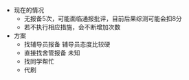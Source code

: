 - 现在的情况
	- 无报备5次，可能面临通报批评，目前后果综测可能会扣8分
	- 若不执行相应措施，会不断增加次数
- 方案
	- 找辅导员报备 辅导员态度比较硬
	- 直接找舍管报备 未知
	- 找同学帮忙
	- 代刷